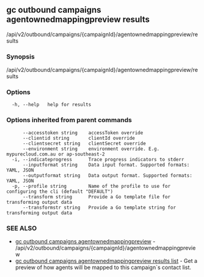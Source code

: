 ## gc outbound campaigns agentownedmappingpreview results

/api/v2/outbound/campaigns/{campaignId}/agentownedmappingpreview/results

### Synopsis

/api/v2/outbound/campaigns/{campaignId}/agentownedmappingpreview/results

### Options

```
  -h, --help   help for results
```

### Options inherited from parent commands

```
      --accesstoken string    accessToken override
      --clientid string       clientId override
      --clientsecret string   clientSecret override
      --environment string    environment override. E.g. mypurecloud.com.au or ap-southeast-2
  -i, --indicateprogress      Trace progress indicators to stderr
      --inputformat string    Data input format. Supported formats: YAML, JSON
      --outputformat string   Data output format. Supported formats: YAML, JSON
  -p, --profile string        Name of the profile to use for configuring the cli (default "DEFAULT")
      --transform string      Provide a Go template file for transforming output data
      --transformstr string   Provide a Go template string for transforming output data
```

### SEE ALSO

* [gc outbound campaigns agentownedmappingpreview](gc_outbound_campaigns_agentownedmappingpreview.html)	 - /api/v2/outbound/campaigns/{campaignId}/agentownedmappingpreview
* [gc outbound campaigns agentownedmappingpreview results list](gc_outbound_campaigns_agentownedmappingpreview_results_list.html)	 - Get a preview of how agents will be mapped to this campaign`s contact list.


